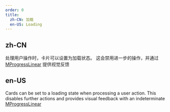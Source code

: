 ```yaml
---
order: 0
title:
  zh-CN: 加载
  en-US: Loading
---
```


## zh-CN

处理用户操作时，卡片可以设置为加载状态。 这会禁用进一步的操作，并通过 [MProgressLinear](/components/progress-linear) 提供视觉反馈  

## en-US

Cards can be set to a loading state when processing a user action. This disables further actions and provides visual feedback with an indeterminate  [MProgressLinear](/components/progress-linear)
